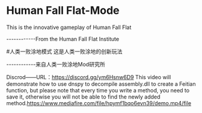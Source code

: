 # Human Fall Flat-Mode
This is the innovative gameplay of Human Fall Flat 

------------From the Human Fall Flat Institute


#人类一败涂地模式
这是人类一败涂地的创新玩法

------------来自人类一败涂地Mod研究所

Discrod——URL：https://discord.gg/ym6Hsnw6D9
This video will demonstrate how to use dnspy ​​to decompile assembly.dll to create a Feitian function, but please note that every time you write a method, you need to save it, otherwise you will not be able to find the newly added method.https://www.mediafire.com/file/hpymf1bqo6evn39/demo.mp4/file
